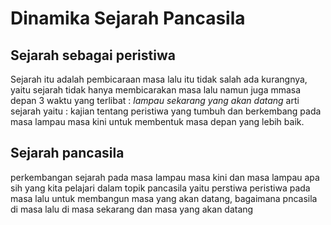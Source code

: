 # Dinamika Sejarah Pancasila #
## Sejarah sebagai peristiwa ##
Sejarah itu adalah pembicaraan masa lalu itu tidak salah ada kurangnya, yaitu sejarah tidak hanya membicarakan masa lalu namun juga mmasa depan
3 waktu yang terlibat :
*lampau*
*sekarang*
*yang akan datang*
arti sejarah yaitu : kajian tentang peristiwa yang tumbuh dan berkembang pada masa lampau masa kini untuk membentuk masa depan yang lebih baik.


## Sejarah pancasila ##
perkembangan sejarah  pada masa lampau masa kini dan masa lampau
apa sih yang kita pelajari dalam topik pancasila yaitu perstiwa peristiwa pada masa lalu untuk membangun masa yang akan datang, bagaimana pncasila di masa lalu di masa sekarang dan masa yang akan datang

